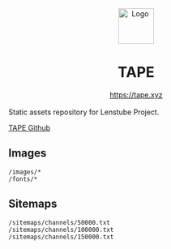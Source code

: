<div align="center">
    <img src="https://static.lenstube.xyz/images/brand/lenstube.svg" height="70" alt="Logo">
    <h1>TAPE</h1>
    <a href="https://tape.xyz">https://tape.xyz</a>
</div>
<br>
Static assets repository for Lenstube Project.

[TAPE Github](https://github.com/tapexyz/tape)

## Images

```
/images/*
/fonts/*
```

## Sitemaps

```
/sitemaps/channels/50000.txt
/sitemaps/channels/100000.txt
/sitemaps/channels/150000.txt
```
